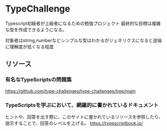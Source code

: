 # TypeChallenge

Typescript初級者が上級者になるための勉強プロジェクト
最終的な目標は複雑な型を作成できるようになる。

対象者はstring,numberなどシンプルな型はわかるがジェネリクスになると途端に理解度が低くなる程度


## リソース
### 有名なTypeScriptsの問題集
https://github.com/type-challenges/type-challenges/tree/main

### TypeScriptsを学ぶにおいて、網羅的に書かれているドキュメント
ヒントや、回答を出す際に、このサイトに書かれているリソースを参照したり、提示することで、回答のレベルを上げる。
https://typescriptbook.jp/